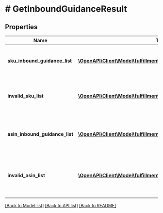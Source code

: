 # # GetInboundGuidanceResult

## Properties

Name | Type | Description | Notes
------------ | ------------- | ------------- | -------------
**sku_inbound_guidance_list** | [**\OpenAPI\Client\Model\fulfillmentInboundV0\SKUInboundGuidance[]**](SKUInboundGuidance.md) | A list of SKU inbound guidance information. | [optional]
**invalid_sku_list** | [**\OpenAPI\Client\Model\fulfillmentInboundV0\InvalidSKU[]**](InvalidSKU.md) | A list of invalid SKU values and the reason they are invalid. | [optional]
**asin_inbound_guidance_list** | [**\OpenAPI\Client\Model\fulfillmentInboundV0\ASINInboundGuidance[]**](ASINInboundGuidance.md) | A list of ASINs and their associated inbound guidance. | [optional]
**invalid_asin_list** | [**\OpenAPI\Client\Model\fulfillmentInboundV0\InvalidASIN[]**](InvalidASIN.md) | A list of invalid ASIN values and the reasons they are invalid. | [optional]

[[Back to Model list]](../../README.md#models) [[Back to API list]](../../README.md#endpoints) [[Back to README]](../../README.md)
